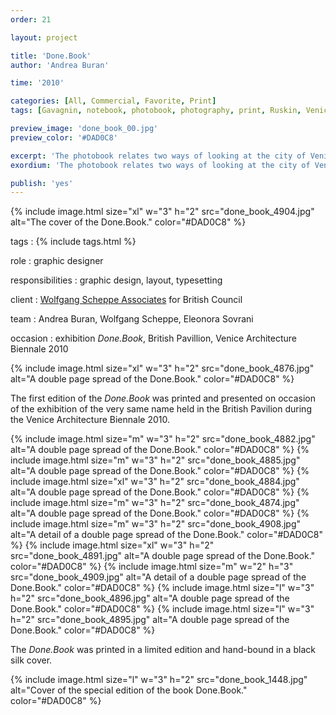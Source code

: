 ```yaml
---
order: 21

layout: project

title: 'Done.Book'
author: 'Andrea Buran'

time: '2010'

categories: [All, Commercial, Favorite, Print]
tags: [Gavagnin, notebook, photobook, photography, print, Ruskin, Venice]

preview_image: 'done_book_00.jpg'
preview_color: '#DAD0C8'

excerpt: 'The photobook relates two ways of looking at the city of Venice—the Ruskin’s Venetian notebooks and the Gavagnin’s two-decade collection of photographs.'
exordium: 'The photobook relates two ways of looking at the city of Venice—the Ruskin’s Venetian notebooks and the Gavagnin’s two-decade collection of photographs.'

publish: 'yes'
---
```


<div class="figures">
    {% include image.html 
        size="xl" 
        w="3" h="2" 
        src="done_book_4904.jpg" 
        alt="The cover of the Done.Book." 
        color="#DAD0C8" 
    %}
</div>

tags
: {% include tags.html %}

role
: graphic designer

responsibilities
: graphic design, layout, typesetting

client
: [Wolfgang Scheppe Associates](http://wolfgangscheppe.com/ 'Wolfgang Scheppe’s Site') for British Council

team
: Andrea Buran, Wolfgang Scheppe, Eleonora Sovrani

occasion
: exhibition *Done.Book*, British Pavillion, Venice Architecture Biennale 2010

<div class="figures">
    {% include image.html 
        size="xl" 
        w="3" h="2" 
        src="done_book_4876.jpg" 
        alt="A double page spread of the Done.Book." 
        color="#DAD0C8" 
    %}
</div>

The first edition of the *Done.Book* was printed and presented on occasion of the exhibition of the very same name held in the British Pavilion during the Venice Architecture Biennale 2010.

<div class="figures">
    {% include image.html 
        size="m" 
        w="3" h="2" 
        src="done_book_4882.jpg" 
        alt="A double page spread of the Done.Book." 
        color="#DAD0C8" 
    %}
    {% include image.html 
        size="m" 
        w="3" h="2" 
        src="done_book_4885.jpg" 
        alt="A double page spread of the Done.Book." 
        color="#DAD0C8" 
    %}
    {% include image.html 
        size="xl" 
        w="3" h="2" 
        src="done_book_4884.jpg" 
        alt="A double page spread of the Done.Book." 
        color="#DAD0C8" 
    %}
    {% include image.html 
        size="m" 
        w="3" h="2" 
        src="done_book_4874.jpg" 
        alt="A double page spread of the Done.Book." 
        color="#DAD0C8" 
    %}
    {% include image.html 
        size="m" 
        w="3" h="2" 
        src="done_book_4908.jpg" 
        alt="A detail of a double page spread of the Done.Book." 
        color="#DAD0C8" 
    %}
    {% include image.html 
        size="xl" 
        w="3" h="2" 
        src="done_book_4891.jpg" 
        alt="A double page spread of the Done.Book." 
        color="#DAD0C8" 
    %}
    {% include image.html 
        size="m" 
        w="2" h="3" 
        src="done_book_4909.jpg" 
        alt="A detail of a double page spread of the Done.Book." 
        color="#DAD0C8" 
    %}
    {% include image.html 
        size="l" 
        w="3" h="2" 
        src="done_book_4896.jpg" 
        alt="A double page spread of the Done.Book." 
        color="#DAD0C8" 
    %}
    {% include image.html 
        size="l" 
        w="3" h="2" 
        src="done_book_4895.jpg" 
        alt="A double page spread of the Done.Book." 
        color="#DAD0C8" 
    %}
</div>

The *Done.Book* was printed in a limited edition and hand-bound in a black silk cover.

<div class="figures">
    {% include image.html 
        size="l" 
        w="3" h="2" 
        src="done_book_1448.jpg" 
        alt="Cover of the special edition of the book Done.Book." 
        color="#DAD0C8" 
    %}
</div>

